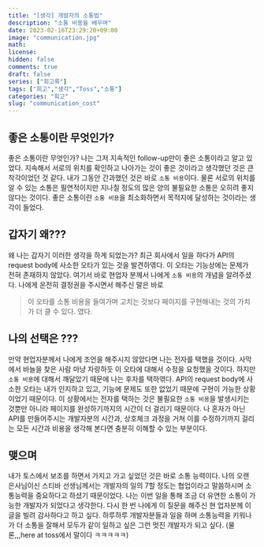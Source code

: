 ```yaml
---
title: "[생각] 개발자의 소통법"
description: "소통 비용을 배우며"
date: 2023-02-16T23:29:20+09:00
image: "communication.jpg"
math: 
license: 
hidden: false
comments: true
draft: false
series: ["회고록"]
tags: ["회고","생각","Toss","소통"]
categories: "회고"
slug: "communication_cost"
---
```


## 좋은 소통이란 무엇인가?
좋은 소통이란 무엇인가? 나는 그저 지속적인 follow-up만이 좋은 소통이라고 알고 있었다. 지속해서 서로의 위치를 확인하고 나아가는 것이 좋은 것이라고 생각했던 것은 큰 착각이었던 것 같다. 내가 그동안 간과했던 것은 바로 `소통 비용`이다. 물론 서로의 위치를 알 수 있는 소통은 필연적이지만 지나칠 정도의 많은 양의 불필요한 소통은 오히려 좋지 않다는 것이다.  좋은 소통이란 `소통 비용`을 최소화하면서 목적지에 달성하는 것이라는 생각이 들었다.

## 갑자기 왜???
왜 나는 갑자기 이러한 생각을 하게 되었는가? 최근 회사에서 일을 하다가 API의 request body에 사소한 오타가 있는 것을 발견하엮다. 이 오타는 기능상에는 문제가 전혀 존재하지 않았다. 여기서 바로 현업자 분께서 나에게 `소통 비용`의 개념을 알려주셨다. 나에게 온전히 결정권을 주시면서 해주신 말은 바로 
> 이 오타를 소통 비용을 들여가며 고치는 것보다 페이지를 구현해내는 것의 가치가 더 클 수 있다.
였다.

## 나의 선택은 ???
만약 현업자분께서 나에게 조언을 해주시지 않았다면 나는 전자를 택했을 것이다. 사막에서 바늘을 찾은 사람 마냥 자랑하듯 이 오타에 대해서 수정을 요청했을 것이다. 하지만 `소통 비용`에 대해서 깨달았기 때문에 나는 후자를 택하엮다.  API의 request body에 사소한 오타는 내가 인지하고 있고, 기능에 문제도 또한 없었기 때문에 구현이 가능한 상황이었기 때문이다. 이 상황에서는 전자를 택하는 것은 불필요한 `소통 비용`을 발생시키는 것뿐만 아니라 페이지를 완성하기까지의 시간이 더 걸리기 때문이다.  나 혼자가 아닌 API를 만들어주시는 개발자분의 시간과, 상호체크 과정을 거쳐 이를 수정하기까지 걸리는 모든 시간과 비용을 생각해 본다면 충분히 이해할 수 있는 부분이다.

## 맺으며
내가 토스에서 보조를 하면서 가지고 가고 싶었던 것은 바로 소통 능력이다. 나의 오랜 은사님이신 스티바 선생님께서는 개발자의 일의 7할 정도는 협업이라고 말씀하시며 소통능력을 중요하다고 하셨기 때문이었다. 나는 이번 일을 통해 조금 더 유연한 소통이 가능한 개발자가 되었다고 생각한다. 다시 한 번 나에게 이 질문을 해주신 현 업자분께 이 글을 빌려 감사하다고 하고 싶다. 하루하루 개발자분들과 일을 하며 소통능력을 키워나가 더 소통을 잘해서 모두가 같이 일하고 싶은 그런 멋진 개발자가 되고 싶다. (물론,,,here at toss에서 말이다 ㅋㅋㅋㅋㅋ)

